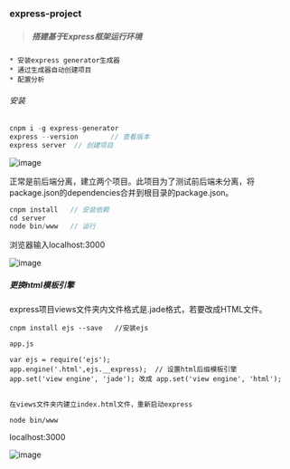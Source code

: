 ### express-project

> ##### 搭建基于Express框架运行环境


    * 安装express generator生成器
    * 通过生成器自动创建项目
    * 配置分析

###### 安装

```javascript
cnpm i -g express-generator
express --version        // 查看版本
express server  // 创建项目

```
![image](https://github.com/ccyinghua/vue-node-mongodb-project/blob/master/resource/readme/07/image01.png?raw=true)

正常是前后端分离，建立两个项目。此项目为了测试前后端未分离，将package.json的dependencies合并到根目录的package.json。

```javascript
cnpm install   // 安装依赖
cd server
node bin/www   // 运行

```
浏览器输入localhost:3000

![image](https://github.com/ccyinghua/vue-node-mongodb-project/blob/master/resource/readme/07/image02.png?raw=true)

#####  更换html模板引擎

express项目views文件夹内文件格式是.jade格式，若要改成HTML文件。 


```
cnpm install ejs --save   //安装ejs  

```

```
app.js

var ejs = require('ejs');
app.engine('.html',ejs.__express);  // 设置html后缀模板引擎
app.set('view engine', 'jade'); 改成 app.set('view engine', 'html');


在views文件夹内建立index.html文件，重新启动express

node bin/www

```
localhost:3000

![image](https://github.com/ccyinghua/vue-node-mongodb-project/blob/master/resource/readme/07/image03.png?raw=true)



